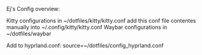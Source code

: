 Ej's Config overview:

Kitty configurations in ~/dotfiles/kitty/kitty.conf add this conf file contentes manually into ~/.config/kitty/kitty.conf
Waybar configurations in ~/dotfiles/waybar

Add to hyprland.conf: source=~/dotfiles/config_hyprland.conf

